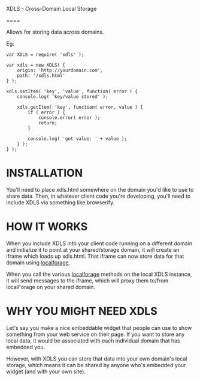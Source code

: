 XDLS - Cross-Domain Local Storage

====

Allows for storing data across domains.

Eg:

```javascipt
var XDLS = require( 'xdls' );

var xdls = new XDLS( {
    origin: 'http://yourdomain.com',
    path: '/xdls.html'
} );

xdls.setItem( 'key', 'value', function( error ) {
    console.log( 'key/value stored' );

    xdls.getItem( 'key', function( error, value ) {
        if ( error ) {
            console.error( error );
            return;
        }
        
        console.log( 'got value: ' + value );
    } );
} );

```

# INSTALLATION

You'll need to place xdls.html somewhere on the domain you'd like to use to share data. Then, in whatever client code you're developing, you'll need to include XDLS via something like browserify.

# HOW IT WORKS

When you include XDLS into your client code running on a different domain and initialize it to point at your shared/storage domain, it will create an iframe which loads up xdls.html. That iframe can now store data for that domain using [localforage](https://github.com/mozilla/localForage).

When you call the various [localforage](https://github.com/mozilla/localForage) methods on the local XDLS instance, it will send messages to the iframe, which will proxy them to/from localForage on your shared domain.

# WHY YOU MIGHT NEED XDLS

Let's say you make a nice embeddable widget that people can use to show something from your web service on their page. If you want to store any local data, it would be associated with each individual domain that has embedded you.

However, with XDLS you can store that data into your own domain's local storage, which means it can be shared by anyone who's embedded your widget (and with your own site).
